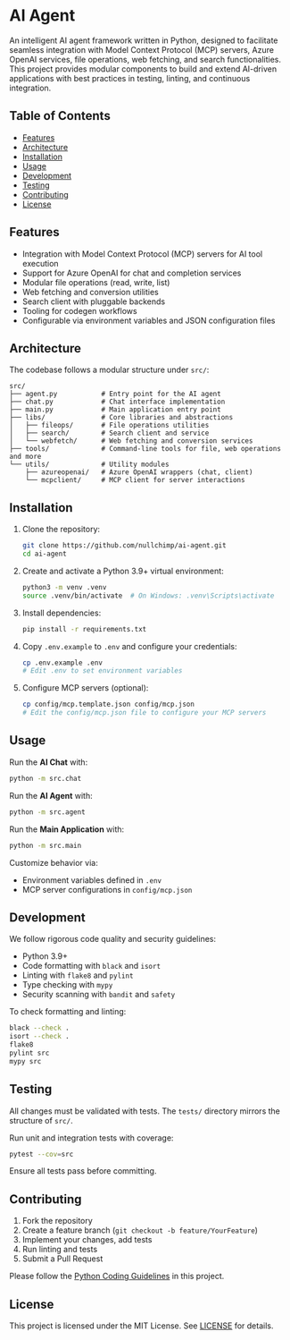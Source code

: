 # AI Agent

An intelligent AI agent framework written in Python, designed to facilitate seamless integration with Model Context Protocol (MCP) servers, Azure OpenAI services, file operations, web fetching, and search functionalities. This project provides modular components to build and extend AI-driven applications with best practices in testing, linting, and continuous integration.

## Table of Contents
- [Features](#features)
- [Architecture](#architecture)
- [Installation](#installation)
- [Usage](#usage)
- [Development](#development)
- [Testing](#testing)
- [Contributing](#contributing)
- [License](#license)

## Features
- Integration with Model Context Protocol (MCP) servers for AI tool execution
- Support for Azure OpenAI for chat and completion services
- Modular file operations (read, write, list)
- Web fetching and conversion utilities
- Search client with pluggable backends
- Tooling for codegen workflows
- Configurable via environment variables and JSON configuration files

## Architecture
The codebase follows a modular structure under `src/`:

```
src/
├── agent.py           # Entry point for the AI agent
├── chat.py            # Chat interface implementation
├── main.py            # Main application entry point
├── libs/              # Core libraries and abstractions
│   ├── fileops/       # File operations utilities
│   ├── search/        # Search client and service
│   └── webfetch/      # Web fetching and conversion services
├── tools/             # Command-line tools for file, web operations and more
└── utils/             # Utility modules
    ├── azureopenai/   # Azure OpenAI wrappers (chat, client)
    └── mcpclient/     # MCP client for server interactions
```

## Installation

1. Clone the repository:
   ```bash
   git clone https://github.com/nullchimp/ai-agent.git
   cd ai-agent
   ```
2. Create and activate a Python 3.9+ virtual environment:
   ```bash
   python3 -m venv .venv
   source .venv/bin/activate  # On Windows: .venv\Scripts\activate
   ```
3. Install dependencies:
   ```bash
   pip install -r requirements.txt
   ```
4. Copy `.env.example` to `.env` and configure your credentials:
   ```bash
   cp .env.example .env
   # Edit .env to set environment variables
   ```
5. Configure MCP servers (optional):
   ```bash
   cp config/mcp.template.json config/mcp.json
   # Edit the config/mcp.json file to configure your MCP servers
   ```

## Usage

Run the **AI Chat** with:
```bash
python -m src.chat
```

Run the **AI Agent** with:
```bash
python -m src.agent
```

Run the **Main Application** with:
```bash
python -m src.main
```

Customize behavior via:
- Environment variables defined in `.env`
- MCP server configurations in `config/mcp.json`

## Development

We follow rigorous code quality and security guidelines:

- Python 3.9+
- Code formatting with `black` and `isort`
- Linting with `flake8` and `pylint`
- Type checking with `mypy`
- Security scanning with `bandit` and `safety`

To check formatting and linting:
```bash
black --check .
isort --check .
flake8
pylint src
mypy src
``` 

## Testing

All changes must be validated with tests. The `tests/` directory mirrors the structure of `src/`.

Run unit and integration tests with coverage:
```bash
pytest --cov=src
``` 

Ensure all tests pass before committing.

## Contributing

1. Fork the repository
2. Create a feature branch (`git checkout -b feature/YourFeature`)
3. Implement your changes, add tests
4. Run linting and tests
5. Submit a Pull Request

Please follow the [Python Coding Guidelines](#development) in this project.

## License

This project is licensed under the MIT License. See [LICENSE](LICENSE) for details.
